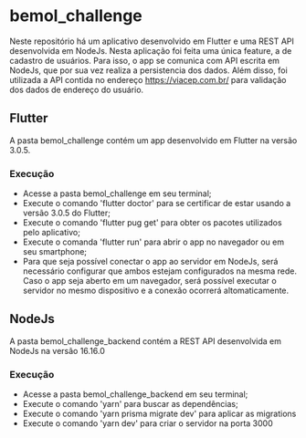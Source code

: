 # bemol_challenge

Neste repositório há um aplicativo desenvolvido em Flutter e uma REST API desenvolvida em NodeJs. Nesta aplicação foi feita uma única feature, a de cadastro de usuários. Para isso, o app se comunica com API escrita em NodeJs, que por sua vez realiza a persistencia dos dados. Além disso, foi utilizada a API contida no endereço https://viacep.com.br/ para validação dos dados de endereço do usuário.

## Flutter
A pasta bemol_challenge contém um app desenvolvido em Flutter na versão 3.0.5.

### Execução
* Acesse a pasta bemol_challenge em seu terminal;
* Execute o comando 'flutter doctor' para se certificar de estar usando a versão 3.0.5 do Flutter;
* Execute o comando 'flutter pug get' para obter os pacotes utilizados pelo aplicativo;
* Execute o comanda 'flutter run' para abrir o app no navegador ou em seu smartphone;
* Para que seja possível conectar o app ao servidor em NodeJs, será necessário configurar que ambos estejam configurados na mesma rede. Caso o app seja aberto em um navegador, será possível executar o servidor no mesmo dispositivo e a conexão ocorrerá altomaticamente. 

## NodeJs
A pasta bemol_challenge_backend contém a REST API desenvolvida em NodeJs na versão 16.16.0

### Execução
* Acesse a pasta bemol_challenge_backend em seu terminal;
* Execute o comando 'yarn' para buscar as dependências;
* Execute o comando 'yarn prisma migrate dev' para aplicar as migrations
* Execute o comando 'yarn dev' para criar o servidor na porta 3000
